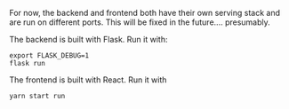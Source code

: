 For now, the backend and frontend both have their own serving stack and are run on different ports. This will be fixed in the future.... presumably.

The backend is built with Flask. Run it with:
```
export FLASK_DEBUG=1
flask run
```

The frontend is built with React. Run it with
```
yarn start run
```
